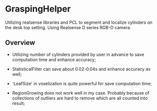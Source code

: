 # GraspingHelper
Utilizing realsense libraries and PCL to segment and localize cylinders on the desk top setting. Using Realsense D series RGB-D camera. 

## Overview
* Utilizing number of cylinders provided by user in advance to save computation time and enhance accuracy;

* StatisticalFilter can save about 0.02-0.04s and enhance accuracy as well;

* 'LeafSize' in voxelization is quite powerful for save computation time;

* RegionGrowing does not work well in my case. Probably because of collections of outliers are hard to remove which are all counted into result;


  
